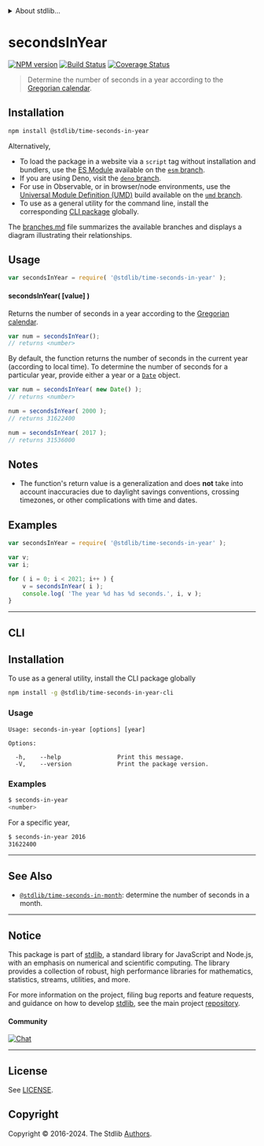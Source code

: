 <!--

@license Apache-2.0

Copyright (c) 2018 The Stdlib Authors.

Licensed under the Apache License, Version 2.0 (the "License");
you may not use this file except in compliance with the License.
You may obtain a copy of the License at

   http://www.apache.org/licenses/LICENSE-2.0

Unless required by applicable law or agreed to in writing, software
distributed under the License is distributed on an "AS IS" BASIS,
WITHOUT WARRANTIES OR CONDITIONS OF ANY KIND, either express or implied.
See the License for the specific language governing permissions and
limitations under the License.

-->


<details>
  <summary>
    About stdlib...
  </summary>
  <p>We believe in a future in which the web is a preferred environment for numerical computation. To help realize this future, we've built stdlib. stdlib is a standard library, with an emphasis on numerical and scientific computation, written in JavaScript (and C) for execution in browsers and in Node.js.</p>
  <p>The library is fully decomposable, being architected in such a way that you can swap out and mix and match APIs and functionality to cater to your exact preferences and use cases.</p>
  <p>When you use stdlib, you can be absolutely certain that you are using the most thorough, rigorous, well-written, studied, documented, tested, measured, and high-quality code out there.</p>
  <p>To join us in bringing numerical computing to the web, get started by checking us out on <a href="https://github.com/stdlib-js/stdlib">GitHub</a>, and please consider <a href="https://opencollective.com/stdlib">financially supporting stdlib</a>. We greatly appreciate your continued support!</p>
</details>

# secondsInYear

[![NPM version][npm-image]][npm-url] [![Build Status][test-image]][test-url] [![Coverage Status][coverage-image]][coverage-url] <!-- [![dependencies][dependencies-image]][dependencies-url] -->

> Determine the number of seconds in a year according to the [Gregorian calendar][gregorian-calendar].

<section class="installation">

## Installation

```bash
npm install @stdlib/time-seconds-in-year
```

Alternatively,

-   To load the package in a website via a `script` tag without installation and bundlers, use the [ES Module][es-module] available on the [`esm` branch][esm-url].
-   If you are using Deno, visit the [`deno` branch][deno-url].
-   For use in Observable, or in browser/node environments, use the [Universal Module Definition (UMD)][umd] build available on the [`umd` branch][umd-url].
-   To use as a general utility for the command line, install the corresponding [CLI package][cli-section] globally.

The [branches.md][branches-url] file summarizes the available branches and displays a diagram illustrating their relationships.

</section>

<section class="usage">

## Usage

```javascript
var secondsInYear = require( '@stdlib/time-seconds-in-year' );
```

#### secondsInYear( \[value] )

Returns the number of seconds in a year according to the [Gregorian calendar][gregorian-calendar].

```javascript
var num = secondsInYear();
// returns <number>
```

By default, the function returns the number of seconds in the current year (according to local time). To determine the number of seconds for a particular year, provide either a year or a [`Date`][date-object] object.

```javascript
var num = secondsInYear( new Date() );
// returns <number>

num = secondsInYear( 2000 );
// returns 31622400

num = secondsInYear( 2017 );
// returns 31536000
```

</section>

<!-- /.usage -->

<section class="notes">

## Notes

-   The function's return value is a generalization and does **not** take into account inaccuracies due to daylight savings conventions, crossing timezones, or other complications with time and dates. 

</section>

<!-- /.notes -->

<section class="examples">

## Examples

<!-- eslint no-undef: "error" -->

```javascript
var secondsInYear = require( '@stdlib/time-seconds-in-year' );

var v;
var i;

for ( i = 0; i < 2021; i++ ) {
    v = secondsInYear( i );
    console.log( 'The year %d has %d seconds.', i, v );
}
```

</section>

<!-- /.examples -->

* * *

<section class="cli">

## CLI

<section class="installation">

## Installation

To use as a general utility, install the CLI package globally

```bash
npm install -g @stdlib/time-seconds-in-year-cli
```

</section>

<!-- CLI usage documentation. -->

<section class="usage">

### Usage

```text
Usage: seconds-in-year [options] [year]

Options:

  -h,    --help                Print this message.
  -V,    --version             Print the package version.
```

</section>

<!-- /.usage -->

<section class="examples">

### Examples

```bash
$ seconds-in-year
<number>
```

For a specific year,

```bash
$ seconds-in-year 2016
31622400
```

</section>

<!-- /.examples -->

</section>

<!-- /.cli -->

<!-- Section for related `stdlib` packages. Do not manually edit this section, as it is automatically populated. -->

<section class="related">

* * *

## See Also

-   <span class="package-name">[`@stdlib/time-seconds-in-month`][@stdlib/time/seconds-in-month]</span><span class="delimiter">: </span><span class="description">determine the number of seconds in a month.</span>

</section>

<!-- /.related -->

<!-- Section for all links. Make sure to keep an empty line after the `section` element and another before the `/section` close. -->


<section class="main-repo" >

* * *

## Notice

This package is part of [stdlib][stdlib], a standard library for JavaScript and Node.js, with an emphasis on numerical and scientific computing. The library provides a collection of robust, high performance libraries for mathematics, statistics, streams, utilities, and more.

For more information on the project, filing bug reports and feature requests, and guidance on how to develop [stdlib][stdlib], see the main project [repository][stdlib].

#### Community

[![Chat][chat-image]][chat-url]

---

## License

See [LICENSE][stdlib-license].


## Copyright

Copyright &copy; 2016-2024. The Stdlib [Authors][stdlib-authors].

</section>

<!-- /.stdlib -->

<!-- Section for all links. Make sure to keep an empty line after the `section` element and another before the `/section` close. -->

<section class="links">

[npm-image]: http://img.shields.io/npm/v/@stdlib/time-seconds-in-year.svg
[npm-url]: https://npmjs.org/package/@stdlib/time-seconds-in-year

[test-image]: https://github.com/stdlib-js/time-seconds-in-year/actions/workflows/test.yml/badge.svg?branch=main
[test-url]: https://github.com/stdlib-js/time-seconds-in-year/actions/workflows/test.yml?query=branch:main

[coverage-image]: https://img.shields.io/codecov/c/github/stdlib-js/time-seconds-in-year/main.svg
[coverage-url]: https://codecov.io/github/stdlib-js/time-seconds-in-year?branch=main

<!--

[dependencies-image]: https://img.shields.io/david/stdlib-js/time-seconds-in-year.svg
[dependencies-url]: https://david-dm.org/stdlib-js/time-seconds-in-year/main

-->

[chat-image]: https://img.shields.io/gitter/room/stdlib-js/stdlib.svg
[chat-url]: https://app.gitter.im/#/room/#stdlib-js_stdlib:gitter.im

[stdlib]: https://github.com/stdlib-js/stdlib

[stdlib-authors]: https://github.com/stdlib-js/stdlib/graphs/contributors

[cli-section]: https://github.com/stdlib-js/time-seconds-in-year#cli
[cli-url]: https://github.com/stdlib-js/time-seconds-in-year/tree/cli
[@stdlib/time-seconds-in-year]: https://github.com/stdlib-js/time-seconds-in-year/tree/main

[umd]: https://github.com/umdjs/umd
[es-module]: https://developer.mozilla.org/en-US/docs/Web/JavaScript/Guide/Modules

[deno-url]: https://github.com/stdlib-js/time-seconds-in-year/tree/deno
[umd-url]: https://github.com/stdlib-js/time-seconds-in-year/tree/umd
[esm-url]: https://github.com/stdlib-js/time-seconds-in-year/tree/esm
[branches-url]: https://github.com/stdlib-js/time-seconds-in-year/blob/main/branches.md

[stdlib-license]: https://raw.githubusercontent.com/stdlib-js/time-seconds-in-year/main/LICENSE

[gregorian-calendar]: https://en.wikipedia.org/wiki/Gregorian_calendar

[date-object]: https://developer.mozilla.org/en-US/docs/Web/JavaScript/Reference/Global_Objects/Date

<!-- <related-links> -->

[@stdlib/time/seconds-in-month]: https://github.com/stdlib-js/time-seconds-in-month

<!-- </related-links> -->

</section>

<!-- /.links -->
